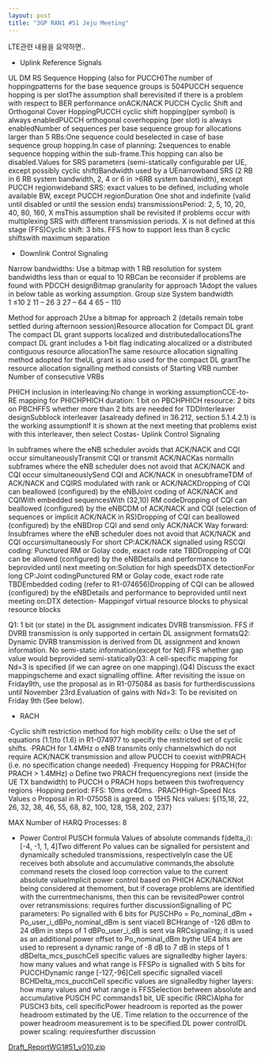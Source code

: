 ```yaml
---
layout: post
title: "3GP RAN1 #51 Jeju Meeting"
---
```



LTE관련 내용을 요약하면..

- Uplink Reference Signals

UL DM RS Sequence Hopping (also for PUCCH)The number of hoppingpatterns for the base sequence groups is 504PUCCH sequence hopping is per slotThe assumption shall berevisited if there is a problem with respect to BER performance onACK/NACK PUCCH Cyclic Shift and Orthogonal Cover HoppingPUCCH cyclic shift hopping(per symbol) is always enabledPUCCH orthogonal coverhopping (per slot) is always enabledNumber of sequences per base sequence group for allocations larger than 5 RBs:One sequence could beselected in case of base sequence group hopping.In case of planning: 2sequences to enable sequence hopping within the sub-frame.This hopping can also be disabled.Values for SRS parameters (semi-statically configurable per UE, except possibly cyclic shift)Bandwidth used by a UEnarrowband SRS (2 RB in 6 RB system bandwidth, 2, 4 or 6 in >6RB system bandwidth), except PUCCH regionwideband SRS: exact values to be defined, including whole available BW, except PUCCH regionDuration One shot and indefinite (valid until disabled or until the session ends) transmissionsPeriod: 2, 5, 10, 20, 40, 80, 160, X msThis assumption shall be revisited if problems occur with multiplexing SRS with different transmission periods. X is not defined at this stage (FFS)Cyclic shift: 3 bits. FFS how to support less than 8 cyclic shiftswith maximum separation
- Downlink Control Signaling

Narrow bandwidths: Use a bitmap with 1 RB resolution for system bandwidths less than or equal to 10 RBCan be reconsider if problems are found with PDCCH designBitmap granularity for approach 1Adopt the values in below table as working assumption. Group size
System bandwidth         
  1
≤10
  2
11 – 26
  3
27 – 64
  4
65 – 110
  
Method for approach 2Use a bitmap for approach 2 (details remain tobe settled during afternoon session)Resource allocation for Compact DL grant The compact DL grant supports localized and distributedallocationsThe compact DL grant includes a 1‑bit flag indicating alocalized or a distributed contiguous resource allocationThe same resource allocation signalling method adopted for theUL grant is also used for the compact DL grantThe resource allocation signalling method consists of Starting VRB number 
Number of consecutive VRBs 

PHICH inclusion in interleaving:No change in working assumptionCCE-to-RE mapping for PHICHPHICH duration: 1 bit on PBCHPHICH resource: 2 bits on PBCHFFS whether more than 2 bits are needed for TDDInterleaver designSubblock interleaver (asalready defined in 36.212, section 5.1.4.2.1) is the working assumptionIf it is shown at the next meeting that problems exist with this interleaver, then select Costas- Uplink Control Signaling

In subframes where the eNB scheduler avoids that ACK/NACK and CQI occur simultaneouslyTransmit CQI or transmit ACK/NACKas normalIn subframes where the eNB scheduler does not avoid that ACK/NACK and CQI occur simultaneouslySend CQI and ACK/NACK in onesubframeTDM of ACK/NACK and CQIRS modulated with rank or ACK/NACKDropping of CQI can beallowed (configured) by the eNBJoint coding of ACK/NACK and CQIWith embedded sequencesWith (32,10) RM codeDropping of CQI can beallowed (configured) by the eNBCDM of ACK/NACK and CQI (selection of sequences or implicit ACK/NACK in RS)Dropping of CQI can beallowed (configured) by the eNBDrop CQI and send only ACK/NACK 
Way forward:
Insubframes where the eNB scheduler does not avoid that ACK/NACK and CQI occursimultaneously
For short CP:ACK/NACK signalled using RSCQI coding: Punctured RM or Golay code, exact rode rate TBDDropping of CQI can be allowed (configured) by the eNBDetails and performance to beprovided until next meeting on:Solution for high speedsDTX detectionFor long CP:Joint codingPunctured RM or Golay code, exact rode rate TBDEmbedded coding (refer to R1-074656)Dropping of CQI can be allowed (configured) by the eNBDetails and performance to beprovided until next meeting on:DTX detection- Mappingof virtual resource blocks to physical resource blocks

Q1: 1 bit (or state) in the DL assignment indicates DVRB transmission. FFS if DVRB transmission is only supported in certain DL assignment formatsQ2: Dynamic DVRB transmission is derived from DL assignment and known information. No semi-static information(except for Nd).FFS whether gap value would beprovided semi-staticallyQ3: A cell-specific mapping for Nd=3 is specified (if we can agree on one mapping).(Q4) Discuss the exact mappingscheme and exact signalling offline. After revisiting the issue on Friday9th, use the proposal as in R1-075084 as basis for furtherdiscussions until November 23rd.Evaluation of gains with Nd=3: To be revisited on Friday 9th (See below).
- RACH

·Cyclic shift restriction method for high mobility cells:
o Use the set of equations (1.1)to (1.6) in R1-074977 to specify the restricted set of cyclic shifts. 
·PRACH for 1.4MHz
o eNB transmits only channelswhich do not require ACK/NACK transmission and allow PUCCH to coexist withPRACH (i.e. no specification change needed)
·Frequency Hopping for PRACH(for PRACH > 1.4MHz)
o Define two PRACH frequencyregions next (inside the UE TX bandwidth) to PUCCH
o PRACH hops between this twofrequency regions
·Hopping period: FFS: 10ms or40ms.
·PRACHHigh-Speed Ncs Values
o Proposal in R1-075058 is agreed.
o 15HS Ncs values: 
§{15,18, 22, 26, 32, 38, 46, 55, 68, 82, 100, 128, 158, 202, 237}

MAX Number of HARQ Processes: 8

- Power Control
PUSCH formula
Values of absolute commands f(delta_i): [-4, -1, 1, 4]Two different Po values can be signalled for persistent and dynamically scheduled transmissions, respectivelyIn case the UE receives both absolute and accumulative commands,the absolute command resets the closed loop correction value to the current absolute valueImplicit power control based on PHICH ACK/NACKNot being considered at themoment, but if coverage problems are identified with the currentmechanisms, then this can be revisitedPower control over retransmissions: requires further discussionSignalling of PC parameters:
Po signalled with 6 bits for PUSCHPo = Po_nominal_dBm + Po_user_i_dBPo_nominal_dBm is sent viacell BCHrange of -126 dBm to 24 dBm in steps of 1 dBPo_user_i_dB is sent via RRCsignaling; it is used as an additional power offset to Po_nominal_dBm bythe UE4 bits are used to represent a dynamic range of -8 dB to 7 dB in steps of 1 dBDelta_mcs_puschCell specific values are signalledby higher layers: how many values and what range is FFSPo is signalled with 5 bits for PUCCHDynamic range [-127,-96]Cell specific signalled viacell BCHDelta_mcs_pucchCell specific values are signalledby higher layers: how many values and what range is FFSSelection between absolute and accumulative PUSCH PC commands1 bit, UE specific (RRC)Alpha for PUSCH3 bits, cell specificPower headroom is reported as the power headroom estimated by the UE. Time relation to the occurrence of the power headroom measurement is to be specified.DL power controlDL power scaling: requiresfurther discussion

[ Draft_ReportWG1#51_v010.zip](http://tonebrew.tistory.com/attachment/cfile23.uf@2655903458710AC52F2B3A.zip)


